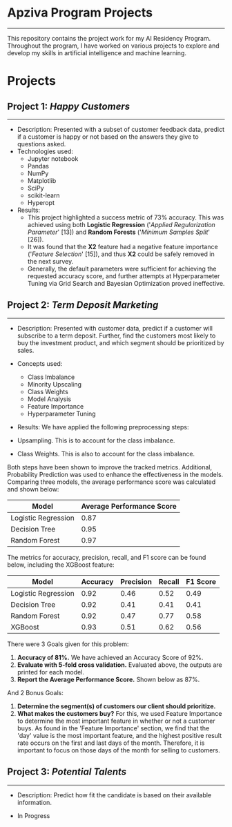 # Apziva Program Projects
---
This repository contains the project work for my AI Residency Program. Throughout the program, I have worked on various projects to explore and develop my skills in artificial intelligence and machine learning.

# Projects
## **Project 1:** *Happy Customers*
---
- Description: Presented with a subset of customer feedback data, predict if a customer is happy or not based on the answers they give to questions asked.
- Technologies used: 
    - Jupyter notebook 
    - Pandas
    - NumPy
    - Matplotlib
    - SciPy
    - scikit-learn
    - Hyperopt
- Results: 
    - This project highlighted a success metric of 73% accuracy. This was achieved using both **Logistic Regression** ('*Applied Regularization Parameter*' [13]) and **Random Forests** ('*Minimum Samples Split*' [26]).
    - It was found that the **X2** feature had a negative feature importance ('*Feature Selection*' [15]), and thus **X2** could be safely removed in the next survey.
    - Generally, the default parameters were sufficient for achieving the requested accuracy score, and further attempts at Hyperparameter Tuning via Grid Search and Bayesian Optimization proved ineffective.

## **Project 2:** *Term Deposit Marketing*
---
- Description: Presented with customer data, predict if a customer will subscribe to a term deposit. Further, find the customers most likely to buy the investment product, and which segment should be prioritized by sales.
- Concepts used: 
    - Class Imbalance 
    - Minority Upscaling
    - Class Weights
    - Model Analysis
    - Feature Importance
    - Hyperparameter Tuning
- Results: 
We have applied the following preprocessing steps:

- Upsampling. This is to account for the class imbalance.
- Class Weights. This is also to account for the class imbalance.

Both steps have been shown to improve the tracked metrics. Additional, Probability Prediction was used to enhance the effectiveness in the models. Comparing three models, the average performance score was calculated and shown below:

| Model               | Average Performance Score |
|---------------------|---------------------------|
| Logistic Regression | 0.87                      |
| Decision Tree       | 0.95                      |
| Random Forest       | 0.97                      |

The metrics for accuracy, precision, recall, and F1 score can be found below, including the XGBoost feature:

| Model               | Accuracy | Precision | Recall | F1 Score |
|---------------------|----------|-----------|--------|----------|
| Logistic Regression | 0.92     | 0.46      | 0.52   | 0.49     |
| Decision Tree       | 0.92     | 0.41      | 0.41   | 0.41     |
| Random Forest       | 0.92     | 0.47      | 0.77   | 0.58     |
| XGBoost             | 0.93     | 0.51      | 0.62   | 0.56     |

There were 3 Goals given for this problem:

1. **Accuracy of 81%.** We have achieved an Accuracy Score of 92%.
2. **Evaluate with 5-fold cross validation.** Evaluated above, the outputs are printed for each model.
3. **Report the Average Performance Score.** Shown below as 87%.

And 2 Bonus Goals:

1. **Determine the segment(s) of customers our client should prioritize.**
2. **What makes the customers buy?** For this, we used Feature Importance to determine the most important feature in whether or not a customer buys. As found in the 'Feature Importance' section, we find that the 'day' value is the most important feature, and the highest positive result rate occurs on the first and last days of the month. Therefore, it is important to focus on those days of the month for selling to customers.

## **Project 3:** *Potential Talents*
---
- Description: Predict how fit the candidate is based on their available information.

- In Progress
